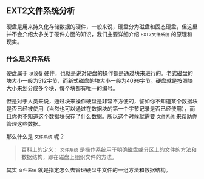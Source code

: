 ## EXT2文件系统分析

硬盘是用来持久化存储数据的硬件，一般来说，硬盘分为磁盘和固态硬盘，但这里并不会介绍太多关于硬件方面的知识，我们主要详细介绍 `EXT2文件系统` 的原理和现实。

### 什么是文件系统
硬盘属于 `块设备` 硬件，也就是说对硬盘的操作都是通过块来进行的。老式磁盘的块大小一般为512字节，而新式磁盘的块大小一般为4096字节。硬盘就是按照块大小来划分成多个块，每个块都有唯一的编号。

但是对于人类来说，通过块来操作硬盘是非常不方便的，譬如你不知道某个数据块是否已经被使用（当然也可以通过在数据块的第一个字节记录是否已经使用），而且你也不知道这个数据块保存了什么数据。所以这个时候就需要 `文件系统` 来帮助你管理这些数据。

那么什么是 `文件系统` 呢？

> 百科上的定义： `文件系统` 是操作系统用于明确磁盘或分区上的文件的方法和数据结构，即在磁盘上组织文件的方法。

其实 `文件系统` 就是指定怎么去管理硬盘中文件的一组方法和数据结构。
